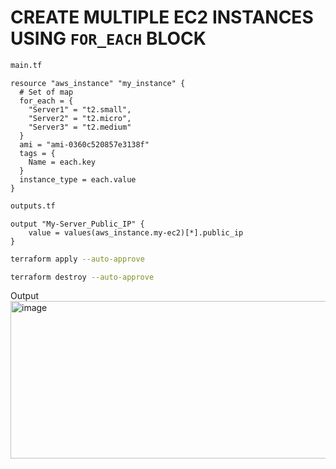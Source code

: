 # CREATE MULTIPLE EC2 INSTANCES USING `FOR_EACH` BLOCK

```sh
main.tf
```
```hcl
resource "aws_instance" "my_instance" {
  # Set of map
  for_each = {
    "Server1" = "t2.small",
    "Server2" = "t2.micro",
    "Server3" = "t2.medium"
  }
  ami = "ami-0360c520857e3138f"
  tags = {
    Name = each.key
  }
  instance_type = each.value
}
```
```sh
outputs.tf
```
```hcl
output "My-Server_Public_IP" {
    value = values(aws_instance.my-ec2)[*].public_ip
}
```
```sh
terraform apply --auto-approve
```
```sh
terraform destroy --auto-approve
```

Output
<img width="877" height="252" alt="image" src="https://github.com/user-attachments/assets/79862723-9439-40ce-bad9-53278238b9f6" />
